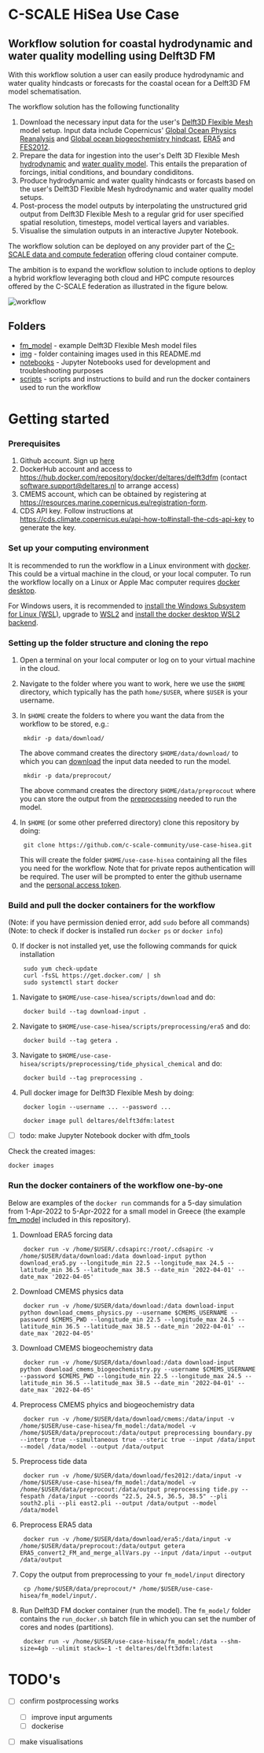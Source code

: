 # C-SCALE HiSea Use Case
## Workflow solution for coastal hydrodynamic and water quality modelling using Delft3D FM

With this workflow solution a user can easily produce hydrodynamic and water quality hindcasts or forecasts for the coastal ocean for a Delft3D FM model schematisation.

The workflow solution has the following functionality

1. Download the necessary input data for the user's [Delft3D Flexible Mesh](https://www.deltares.nl/en/software/delft3d-flexible-mesh-suite/) model setup. Input data include Copernicus' [Global Ocean Physics Reanalysis](https://resources.marine.copernicus.eu/product-download/GLOBAL_REANALYSIS_PHY_001_030) and [Global ocean biogeochemistry hindcast](https://resources.marine.copernicus.eu/product-download/GLOBAL_REANALYSIS_BIO_001_029), [ERA5](https://cds.climate.copernicus.eu/cdsapp#!/dataset/reanalysis-era5-single-levels?tab=form) and [FES2012](https://www.aviso.altimetry.fr/es/data/products/auxiliary-products/global-tide-fes/description-fes2012.html).
2. Prepare the data for ingestion into the user's Delft 3D Flexible Mesh [hydrodynamic](https://www.deltares.nl/en/software/module/d-flow-flexible-mesh/) and [water quality model](https://www.deltares.nl/en/software/module/d-water-quality/). This entails the preparation of forcings, initial conditions, and boundary condiditons.
3. Produce hydrodynamic and water quality hindcasts or forcasts based on the user's Delft3D Flexible Mesh hydrodynamic and water quality model setups.
4. Post-process the model outputs by interpolating the unstructured grid output from Delft3D Flexible Mesh to a regular grid for user specified spatial resolution, timesteps, model vertical layers and variables.
5. Visualise the simulation outputs in an interactive Jupyter Notebook.

The workflow solution can be deployed on any provider part of the [C-SCALE data and compute federation](https://c-scale.eu/) offering cloud container compute.

The ambition is to expand the workflow solution to include options to deploy a hybrid workflow leveraging both cloud and HPC compute resources offered by the C-SCALE federation as illustrated in the figure below.

![workflow](./img/cloud_hpc_workflow.png)

## Folders

* [fm_model](https://github.com/c-scale-community/use-case-hisea/tree/main/fm_model) - example Delft3D Flexible Mesh model files
* [img](https://github.com/c-scale-community/use-case-hisea/tree/main/img) - folder containing images used in this README.md
* [notebooks](https://github.com/c-scale-community/use-case-hisea/tree/main/notebooks) - Jupyter Notebooks used for development and troubleshooting purposes
* [scripts](https://github.com/c-scale-community/use-case-hisea/tree/main/scripts) - scripts and instructions to build and run the docker containers used to run the workflow

# Getting started

### Prerequisites
1. Github account. Sign up [here](https://github.com/signup)
2. DockerHub account and access to https://hub.docker.com/repository/docker/deltares/delft3dfm (contact software.support@deltares.nl to arrange access)
3. CMEMS account, which can be obtained by registering at <https://resources.marine.copernicus.eu/registration-form>.
4. CDS API key. Follow instructions at <https://cds.climate.copernicus.eu/api-how-to#install-the-cds-api-key> to generate the key.

### Set up your computing environment

It is recommended to run the workflow in a Linux environment with [docker](https://www.docker.com/). This could be a virtual machine in the cloud, or your local computer. To run the workflow locally on a Linux or Apple Mac computer requires [docker desktop](https://www.docker.com/products/docker-desktop/). 

For Windows users, it is recommended to [install the Windows Subsystem for Linux (WSL)](https://docs.microsoft.com/en-us/windows/wsl/install), upgrade to [WSL2](https://docs.microsoft.com/en-us/windows/wsl/install#upgrade-version-from-wsl-1-to-wsl-2) and [install the docker desktop WSL2 backend](https://docs.docker.com/desktop/windows/wsl/).

### Setting up the folder structure and cloning the repo

1. Open a terminal on your local computer or log on to your virtual machine in the cloud.
2. Navigate to the folder where you want to work, here we use the `$HOME` directory, which typically has the path `home/$USER`, where `$USER` is your username.
3. In `$HOME` create the folders to where you want the data from the workflow to be stored, e.g.: 
		
		mkdir -p data/download/
		
	The above command creates the directory `$HOME/data/download/` to which you can [download](https://github.com/c-scale-community/use-case-hisea/tree/main/scripts/download) the input data needed to run the model.
	
		mkdir -p data/preprocout/
		
	The above command creates the directory `$HOME/data/preprocout` where you can store the output from the [preprocessing](https://github.com/c-scale-community/use-case-hisea/tree/main/scripts/preprocessing) needed to run the model.
	

4. In `$HOME` (or some other preferred directory) clone this repository by doing: 
		
		git clone https://github.com/c-scale-community/use-case-hisea.git
	
	This will create the folder `$HOME/use-case-hisea` containing all the files you need for the workflow. Note that for private repos authentication will be required. The user will be prompted to enter the github username and the [personal access token](https://docs.github.com/en/authentication/keeping-your-account-and-data-secure/creating-a-personal-access-token).
	
### Build and pull the docker containers for the workflow
(Note: if you have permission denied error, add `sudo` before all commands) \
(Note: to check if docker is installed run `docker ps` or `docker info`)

0. If docker is not installed yet, use the following commands for quick installation

		sudo yum check-update
		curl -fsSL https://get.docker.com/ | sh
		sudo systemctl start docker

1. Navigate to `$HOME/use-case-hisea/scripts/download` and do: 
		
		docker build --tag download-input .
		
2. Navigate to `$HOME/use-case-hisea/scripts/preprocessing/era5` and do: 
		
		docker build --tag getera .
		
3. Navigate to `$HOME/use-case-hisea/scripts/preprocessing/tide_physical_chemical` and do: 
	
		docker build --tag preprocessing .
	
4. Pull docker image for Delft3D Flexible Mesh by doing: 
	
		docker login --username ... --password ...
	
		docker image pull deltares/delft3dfm:latest
	
- [ ] todo: make Jupyter Notebook docker with dfm_tools

Check the created images:

	docker images

### Run the docker containers of the workflow one-by-one

Below are examples of the `docker run` commands for a 5-day simulation from 1-Apr-2022 to 5-Apr-2022 for a small model in Greece (the example [fm_model](https://github.com/c-scale-community/use-case-hisea/tree/main/fm_model) included in this repository).

1. Download ERA5 forcing data

		docker run -v /home/$USER/.cdsapirc:/root/.cdsapirc -v /home/$USER/data/download:/data download-input python download_era5.py --longitude_min 22.5 --longitude_max 24.5 --latitude_min 36.5 --latitude_max 38.5 --date_min '2022-04-01' --date_max '2022-04-05'
	
2. Download CMEMS physics data

		docker run -v /home/$USER/data/download:/data download-input python download_cmems_physics.py --username $CMEMS_USERNAME --password $CMEMS_PWD --longitude_min 22.5 --longitude_max 24.5 --latitude_min 36.5 --latitude_max 38.5 --date_min '2022-04-01' --date_max '2022-04-05'
	
3. Download CMEMS biogeochemistry data

		docker run -v /home/$USER/data/download:/data download-input python download_cmems_biogeochemistry.py --username $CMEMS_USERNAME --password $CMEMS_PWD --longitude_min 22.5 --longitude_max 24.5 --latitude_min 36.5 --latitude_max 38.5 --date_min '2022-04-01' --date_max '2022-04-05'
	
4. Preprocess CMEMS phyics and biogeochemistry data

		docker run -v /home/$USER/data/download/cmems:/data/input -v /home/$USER/use-case-hisea/fm_model:/data/model -v /home/$USER/data/preprocout:/data/output preprocessing boundary.py --interp true --simultaneous true --steric true --input /data/input --model /data/model --output /data/output
	
5. Preprocess tide data

		docker run -v /home/$USER/data/download/fes2012:/data/input -v /home/$USER/use-case-hisea/fm_model:/data/model -v /home/$USER/data/preprocout:/data/output preprocessing tide.py --fespath /data/input --coords "22.5, 24.5, 36.5, 38.5" --pli south2.pli --pli east2.pli --output /data/output --model /data/model
		
6. Preprocess ERA5 data 

		docker run -v /home/$USER/data/download/era5:/data/input -v /home/$USER/data/preprocout:/data/output getera ERA5_convert2_FM_and_merge_allVars.py --input /data/input --output /data/output
		
7. Copy the output from preprocessing to your `fm_model/input` directory
	
		cp /home/$USER/data/preprocout/* /home/$USER/use-case-hisea/fm_model/input/.

8. Run Delft3D FM docker container (run the model). The `fm_model/` folder contains the `run_docker.sh` batch file in which you can set the number of cores and nodes (partitions).   

		docker run -v /home/$USER/use-case-hisea/fm_model:/data --shm-size=4gb --ulimit stack=-1 -t deltares/delft3dfm:latest

# TODO's

- [ ] confirm postprocessing works
	- [ ] improve input arguments
	- [ ] dockerise
- [ ] make visualisations


